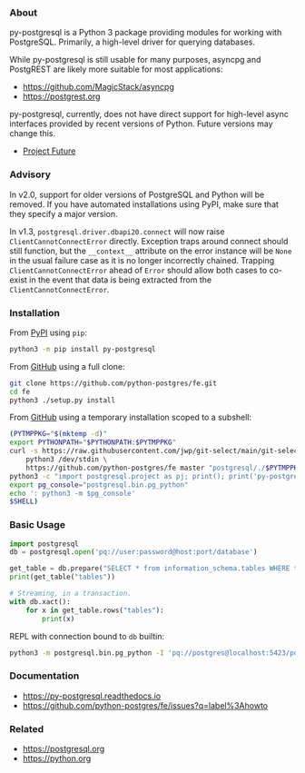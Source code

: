 ### About

py-postgresql is a Python 3 package providing modules for working with PostgreSQL.
Primarily, a high-level driver for querying databases.

While py-postgresql is still usable for many purposes, asyncpg and PostgREST are
likely more suitable for most applications:

- https://github.com/MagicStack/asyncpg
- https://postgrest.org

py-postgresql, currently, does not have direct support for high-level async
interfaces provided by recent versions of Python. Future versions may change this.

- [Project Future](https://github.com/python-postgres/fe/issues/124)

### Advisory

In v2.0, support for older versions of PostgreSQL and Python will be removed.
If you have automated installations using PyPI, make sure that they specify a major version.

In v1.3, `postgresql.driver.dbapi20.connect` will now raise `ClientCannotConnectError` directly.
Exception traps around connect should still function, but the `__context__` attribute
on the error instance will be `None` in the usual failure case as it is no longer
incorrectly chained. Trapping `ClientCannotConnectError` ahead of `Error` should
allow both cases to co-exist in the event that data is being extracted from
the `ClientCannotConnectError`.

### Installation

From [PyPI](https://PyPI.org) using `pip`:

```bash
python3 -m pip install py-postgresql
```

From [GitHub](https://github.com) using a full clone:

```bash
git clone https://github.com/python-postgres/fe.git
cd fe
python3 ./setup.py install
```

From [GitHub](https://github.com) using a temporary installation scoped to a subshell:

```bash
(PYTMPPKG="$(mktemp -d)"
export PYTHONPATH="$PYTHONPATH:$PYTMPPKG"
curl -s https://raw.githubusercontent.com/jwp/git-select/main/git-select.py | \
	python3 /dev/stdin \
	https://github.com/python-postgres/fe master "postgresql/./$PYTMPPKG/"
python3 -c "import postgresql.project as pj; print(); print('py-postgresql:', pj.version)"
export pg_console="postgresql.bin.pg_python"
echo ': python3 -m $pg_console'
$SHELL)
```

### Basic Usage

```python
import postgresql
db = postgresql.open('pq://user:password@host:port/database')

get_table = db.prepare("SELECT * from information_schema.tables WHERE table_name = $1")
print(get_table("tables"))

# Streaming, in a transaction.
with db.xact():
	for x in get_table.rows("tables"):
		print(x)
```

REPL with connection bound to `db` builtin:

```bash
python3 -m postgresql.bin.pg_python -I 'pq://postgres@localhost:5423/postgres'
```

### Documentation

- https://py-postgresql.readthedocs.io
- https://github.com/python-postgres/fe/issues?q=label%3Ahowto

### Related

- https://postgresql.org
- https://python.org
